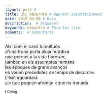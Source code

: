 ```yaml
---
layout: post #
title: 355 Desordre # Generat automàticament
date: 2018-03-08 # Data
description:  # Argument
keywords: desordre # Paraules clau
coments:  # Comentaris
---
```


Així com el caos tumultuós <br />
d'una tronà porta pluja nutritiva <br />
que permet a la vida floreixer, <br />
tambén en els assumptes humans <br />
les èpoques de grans avanços <br />
es veuen precedides de temps de desordre. <br />
L'èxit aguardarà <br />
als que puguen afrontar aquesta tronada.

<small>I Ching</small>
